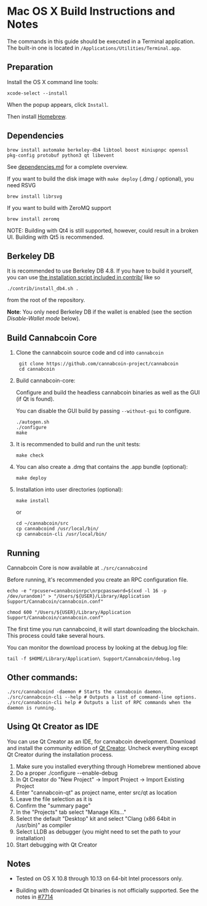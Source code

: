 Mac OS X Build Instructions and Notes
====================================
The commands in this guide should be executed in a Terminal application.
The built-in one is located in `/Applications/Utilities/Terminal.app`.

Preparation
-----------
Install the OS X command line tools:

`xcode-select --install`

When the popup appears, click `Install`.

Then install [Homebrew](https://brew.sh).

Dependencies
----------------------

    brew install automake berkeley-db4 libtool boost miniupnpc openssl pkg-config protobuf python3 qt libevent

See [dependencies.md](dependencies.md) for a complete overview.

If you want to build the disk image with `make deploy` (.dmg / optional), you need RSVG

    brew install librsvg

If you want to build with ZeroMQ support
    
    brew install zeromq

NOTE: Building with Qt4 is still supported, however, could result in a broken UI. Building with Qt5 is recommended.

Berkeley DB
-----------
It is recommended to use Berkeley DB 4.8. If you have to build it yourself,
you can use [the installation script included in contrib/](/contrib/install_db4.sh)
like so

```shell
./contrib/install_db4.sh .
```

from the root of the repository.

**Note**: You only need Berkeley DB if the wallet is enabled (see the section *Disable-Wallet mode* below).

Build Cannabcoin Core
------------------------

1. Clone the cannabcoin source code and cd into `cannabcoin`

        git clone https://github.com/cannabcoin-project/cannabcoin
        cd cannabcoin

2.  Build cannabcoin-core:

    Configure and build the headless cannabcoin binaries as well as the GUI (if Qt is found).

    You can disable the GUI build by passing `--without-gui` to configure.

        ./autogen.sh
        ./configure
        make

3.  It is recommended to build and run the unit tests:

        make check

4.  You can also create a .dmg that contains the .app bundle (optional):

        make deploy

5.  Installation into user directories (optional):

        make install

    or

        cd ~/cannabcoin/src
        cp cannabcoind /usr/local/bin/
        cp cannabcoin-cli /usr/local/bin/

Running
-------

Cannabcoin Core is now available at `./src/cannabcoind`

Before running, it's recommended you create an RPC configuration file.

    echo -e "rpcuser=cannabcoinrpc\nrpcpassword=$(xxd -l 16 -p /dev/urandom)" > "/Users/${USER}/Library/Application Support/Cannabcoin/cannabcoin.conf"

    chmod 600 "/Users/${USER}/Library/Application Support/Cannabcoin/cannabcoin.conf"

The first time you run cannabcoind, it will start downloading the blockchain. This process could take several hours.

You can monitor the download process by looking at the debug.log file:

    tail -f $HOME/Library/Application\ Support/Cannabcoin/debug.log

Other commands:
-------

    ./src/cannabcoind -daemon # Starts the cannabcoin daemon.
    ./src/cannabcoin-cli --help # Outputs a list of command-line options.
    ./src/cannabcoin-cli help # Outputs a list of RPC commands when the daemon is running.

Using Qt Creator as IDE
------------------------
You can use Qt Creator as an IDE, for cannabcoin development.
Download and install the community edition of [Qt Creator](https://www.qt.io/download/).
Uncheck everything except Qt Creator during the installation process.

1. Make sure you installed everything through Homebrew mentioned above
2. Do a proper ./configure --enable-debug
3. In Qt Creator do "New Project" -> Import Project -> Import Existing Project
4. Enter "cannabcoin-qt" as project name, enter src/qt as location
5. Leave the file selection as it is
6. Confirm the "summary page"
7. In the "Projects" tab select "Manage Kits..."
8. Select the default "Desktop" kit and select "Clang (x86 64bit in /usr/bin)" as compiler
9. Select LLDB as debugger (you might need to set the path to your installation)
10. Start debugging with Qt Creator

Notes
-----

* Tested on OS X 10.8 through 10.13 on 64-bit Intel processors only.

* Building with downloaded Qt binaries is not officially supported. See the notes in [#7714](https://github.com/bitcoin/bitcoin/issues/7714)
